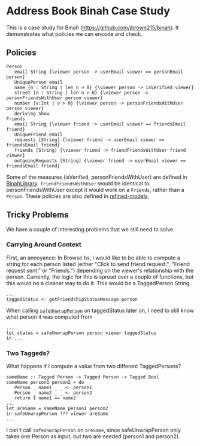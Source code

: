# Address Book Binah Case Study

This is a case study for Binah (https://github.com/jbrown215/binah). It demonstrates what policies we can 
encode and check. 

## Policies 

```
Person
   email String {\viewer person -> userEmail viewer == personEmail person}
   UniquePerson email
   name {n : String | len n > 0} {\viewer person -> isVerified viewer}
   street {n : String | len n > 0} {\viewer person -> personFriendsWithUser person viewer}
   number {v:Int | v > 0} {\viewer person -> personFriendsWithUser person viewer}
   deriving Show
Friends
   email String {\viewer friend -> userEmail viewer == friendsEmail friend}
   UniqueFriend email
   requests [String] {\viewer friend -> userEmail viewer == friendsEmail friend}
   friends [String] {\viewer friend -> friendFriendsWithUser friend viewer}
   outgoingRequests [String] {\viewer friend -> userEmail viewer == friendsEmail friend}
```

Some of the measures (isVerified, personFriendsWithUser) are defined in [BinahLibrary](https://github.com/jluningp/address-book/blob/master/src/BinahLibrary.hs#L456-L480). 
`friendFriendsWithUser` would be identical to personFriendsWithUser except it would work on a `Friends`, rather than a `Person`.
These policies are also defined in [refined-models](https://github.com/jluningp/address-book/blob/master/config/refined-models).

## Tricky Problems

We have a couple of interesting problems that we still need to solve. 

### Carrying Around Context 

First, an annoyance: In Browse.hs, I would like to be able to compute a string for each person listed
(either "Click to send friend request.", "Friend request sent." or "Friends.") depending on the viewer's relationship 
with the person. Currently, the logic for this is spread over a couple of functions, but this would be a cleaner way 
to do it. This would be a TaggedPerson String.

```
...
taggedStatus <- getFriendshipStatusMessage person
```

When calling [`safeUnwrapPerson`](https://github.com/jluningp/address-book/blob/master/src/BinahLibrary.hs#L440-L446) on 
taggedStatus later on, I need to still know what person it was computed from

```
...
let status = safeUnwrapPerson person viewer taggedStatus 
in ...
```

### Two Taggeds? 

What happens if I compute a value from two different TaggedPersons?

```
sameName :: Tagged Person -> Tagged Person -> Tagged Bool
sameName person1 person2 = do 
   Person _ name1 _ _ <- person1
   Person _ name2 _ _ <- person2
   return $ name1 == name2
...
let areSame = sameName person1 person2 
in safeUnwrapPerson ??? viewer areSame
...
```

I can't call `safeUnwrapPerson` on `areSame`, since safeUnwrapPerson only takes one Person as input, but two
are needed (person1 and person2). 

